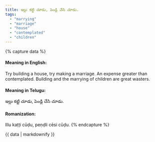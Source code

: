 ```yaml
---
title: ఇల్లు కట్టి చూడు, పెండ్లి చేసి చూడు.
tags:
  - "marrying"
  - "marriage"
  - "house"
  - "contemplated"
  - "children"
---
```


{% capture data %}
#### Meaning in English:
Try building a house, try making a marriage.
An expense greater than contemplated.
Building and the marrying of children are great wasters.

#### Meaning in Telugu:
ఇల్లు కట్టి చూడు, పెండ్లి చేసి చూడు.

#### Romanization:
Illu kaṭṭi cūḍu, peṇḍli cēsi cūḍu.
{% endcapture %}

{{ data | markdownify }}

